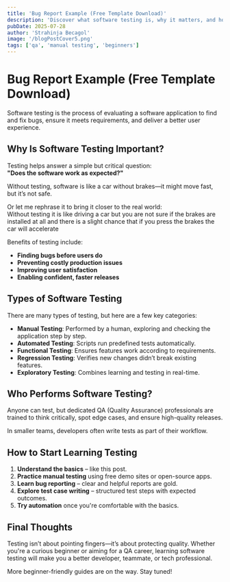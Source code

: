 ```yaml
---
title: 'Bug Report Example (Free Template Download)'
description: 'Discover what software testing is, why it matters, and how to get started as a beginner.'
pubDate: 2025-07-28
author: 'Strahinja Becagol'
image: '/blogPostCover5.png'
tags: ['qa', 'manual testing', 'beginners']
---
```


# Bug Report Example (Free Template Download)

Software testing is the process of evaluating a software application to find and fix bugs, ensure it meets requirements, and deliver a better user experience.

## Why Is Software Testing Important?

Testing helps answer a simple but critical question:  
**"Does the software work as expected?"**

Without testing, software is like a car without brakes—it might move fast, but it’s not safe.   
  
Or let me rephrase it to bring it closer to the real world:  
Without testing it is like driving a car but you are not sure if the brakes are installed at all and there is a slight chance that if you press the brakes the car will accelerate

Benefits of testing include:

- **Finding bugs before users do**
- **Preventing costly production issues**
- **Improving user satisfaction**
- **Enabling confident, faster releases**

## Types of Software Testing

There are many types of testing, but here are a few key categories:

- **Manual Testing**: Performed by a human, exploring and checking the application step by step.
- **Automated Testing**: Scripts run predefined tests automatically.
- **Functional Testing**: Ensures features work according to requirements.
- **Regression Testing**: Verifies new changes didn’t break existing features.
- **Exploratory Testing**: Combines learning and testing in real-time.

## Who Performs Software Testing?

Anyone can test, but dedicated QA (Quality Assurance) professionals are trained to think critically, spot edge cases, and ensure high-quality releases.

In smaller teams, developers often write tests as part of their workflow.

## How to Start Learning Testing

1. **Understand the basics** – like this post.
2. **Practice manual testing** using free demo sites or open-source apps.
3. **Learn bug reporting** – clear and helpful reports are gold.
4. **Explore test case writing** – structured test steps with expected outcomes.
5. **Try automation** once you're comfortable with the basics.

## Final Thoughts

Testing isn’t about pointing fingers—it’s about protecting quality. Whether you're a curious beginner or aiming for a QA career, learning software testing will make you a better developer, teammate, or tech professional.

More beginner-friendly guides are on the way. Stay tuned!